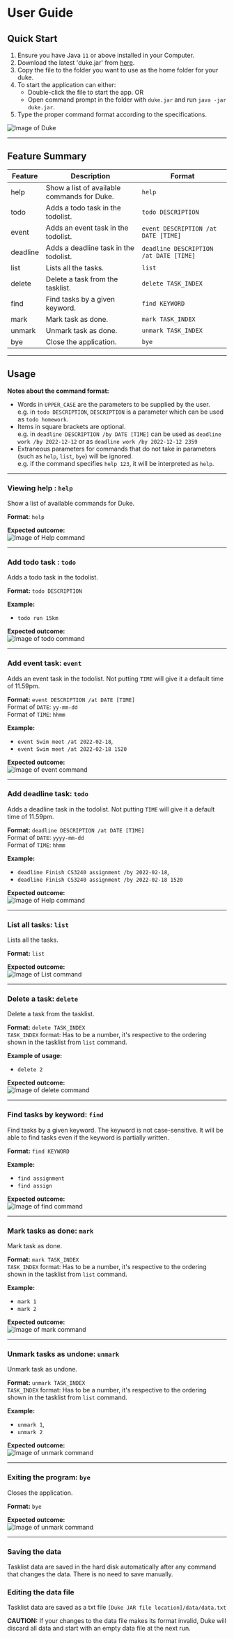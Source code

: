 # User Guide

## Quick Start
1. Ensure you have Java `11` or above installed in your Computer.
2. Download the latest 'duke.jar' from [here](https://github.com/LapisRaider/ip/releases).
3. Copy the file to the folder you want to use as the home folder for your duke.
4. To start the application can either:
   * Double-click the file to start the app. OR
   * Open command prompt in the folder with `duke.jar` and run `java -jar duke.jar`.
5. Type the proper command format according to the specifications.

![Image of Duke](Ui.png)

---
## Feature Summary
| Feature  | Description                                 | Format                                |
|----------|---------------------------------------------|---------------------------------------|
| help     | Show a list of available commands for Duke. | `help`                                |
| todo     | Adds a todo task in the todolist.           | `todo DESCRIPTION`                    |
| event    | Adds an event task in the todolist.         | `event DESCRIPTION /at DATE [TIME]`   |
| deadline | Adds a deadline task in the todolist.       | `deadline DESCRIPTION /at DATE [TIME]`|
| list     | Lists all the tasks.                        | `list`                                |
| delete   | Delete a task from the tasklist.            | `delete TASK_INDEX`                   |
| find     | Find tasks by a given keyword.              | `find KEYWORD`                        |
| mark     | Mark task as done.                          | `mark TASK_INDEX`                     |
| unmark   | Unmark task as done.                        | `unmark TASK_INDEX`                   |
| bye      | Close the application.                      | `bye`                                 |

---
## Usage 

**Notes about the command format:**
* Words in `UPPER_CASE` are the parameters to be supplied by the user. <br>
  e.g. in `todo DESCRIPTION`, `DESCRIPTION` is a parameter which can be used as `todo homework`.
* Items in square brackets are optional. <br>
  e.g. in `deadline DESCRIPTION /by DATE [TIME]` can be used as `deadline work /by 2022-12-12` or as 
  `deadline work /by 2022-12-12 2359`
* Extraneous parameters for commands that do not take in parameters
 (such as `help`, `list`, `bye`) will be ignored. <br>
 e.g. if the command specifies `help 123`, it will be interpreted as `help`.

---
### Viewing help : `help`
Show a list of available commands for Duke.

**Format**: `help`

**Expected outcome:** <br>
![Image of Help command](Help.png)


---
### Add todo task : `todo`
Adds a todo task in the todolist.

**Format:** `todo DESCRIPTION` 

**Example:**
* `todo run 15km`

**Expected outcome:** <br>
![Image of todo command](Todo.png)

---
### Add event task: `event`
Adds an event task in the todolist. Not putting `TIME` will give it a default time of 11.59pm.

**Format:** `event DESCRIPTION /at DATE [TIME]` <br>
Format of `DATE`: `yy-mm-dd` <br>
Format of `TIME`: `hhmm` 

**Example:** 
* `event Swim meet /at 2022-02-18`,
* `event Swim meet /at 2022-02-18 1520`

**Expected outcome:** <br>
![Image of event command](Event.png)

---
### Add deadline task: `todo`
Adds a deadline task in the todolist. Not putting `TIME` will give it a default time of 11.59pm.

**Format:** `deadline DESCRIPTION /at DATE [TIME]` <br>
Format of `DATE`:  `yyyy-mm-dd` <br>
Format of `TIME`: `hhmm` 

**Example:**
* `deadline Finish CS3240 assignment /by 2022-02-18`, 
* `deadline Finish CS3240 assignment /by 2022-02-18 1520`

**Expected outcome:** <br>
![Image of Help command](Deadline.png)

---
### List all tasks: `list`
Lists all the tasks.

**Format:** `list` 

**Expected outcome:** <br>
![Image of List command](List.png)

---
### Delete a task: `delete`
Delete a task from the tasklist.

**Format:** `delete TASK_INDEX`<br>
`TASK_INDEX` format: Has to be a number, it's respective to the ordering shown in the tasklist from `list` command.

**Example of usage:** 
* `delete 2`

**Expected outcome:** <br>
![Image of delete command](Delete.png)


---
### Find tasks by keyword: `find`
Find tasks by a given keyword. The keyword is not case-sensitive. It will be able to find tasks
even if the keyword is partially written.

**Format:** `find KEYWORD`

**Example:** 
* `find assignment`
* `find assign`

**Expected outcome:** <br>
![Image of find command](Find.png)

---
### Mark tasks as done: `mark`
Mark task as done.

**Format:** `mark TASK_INDEX` <br>
`TASK_INDEX` format: Has to be a number, it's respective to the ordering shown in the tasklist 
from `list` command. <br>

**Example:** 
* `mark 1`
* `mark 2`

**Expected outcome:** <br>
![Image of mark command](Mark.png)

---

### Unmark tasks as undone: `unmark`
Unmark task as undone.

**Format:** `unmark TASK_INDEX` <br>
`TASK_INDEX` format: Has to be a number, it's respective to the ordering shown in the tasklist
from `list` command.

**Example:** 
* `unmark 1`, 
* `unmark 2`

**Expected outcome:** <br>
![Image of unmark command](Unmark.png)

---

### Exiting the program: `bye`
Closes the application.

**Format:** `bye` 

**Expected outcome:** <br>
![Image of unmark command](Bye.png)

---

### Saving the data
Tasklist data are saved in the hard disk automatically after any command that changes the data. 
There is no need to save manually.

### Editing the data file
Tasklist data are saved as a txt file `[Duke JAR file location]/data/data.txt`

**CAUTION:** If your changes to the data file makes its format invalid, Duke will discard all data 
and start with an empty data file at the next run.
